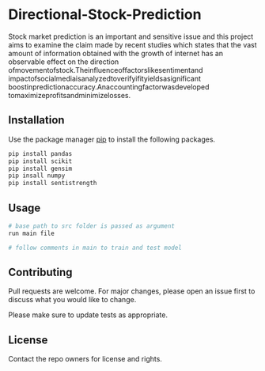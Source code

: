 # Directional-Stock-Prediction
Stock market prediction is an important and sensitive issue and this project aims to examine the claim made by recent studies which states that the vast amount of information obtained with the growth of internet has an observable effect on the direction ofmovementofstock.Theinfluenceoffactorslikesentimentand impactofsocialmediaisanalyzedtoverifyifityieldsasignificant boostinpredictionaccuracy.Anaccountingfactorwasdeveloped tomaximizeprofitsandminimizelosses.

## Installation
Use the package manager [pip](https://pip.pypa.io/en/stable/) to install the following packages.
```bash
pip install pandas
pip install scikit
pip install gensim
pip insall numpy
pip install sentistrength
```

## Usage

```bash
# base path to src folder is passed as argument
run main file

# follow comments in main to train and test model
```

## Contributing
Pull requests are welcome. For major changes, please open an issue first to discuss what you would like to change.

Please make sure to update tests as appropriate.

## License
Contact the repo owners for license and rights.
